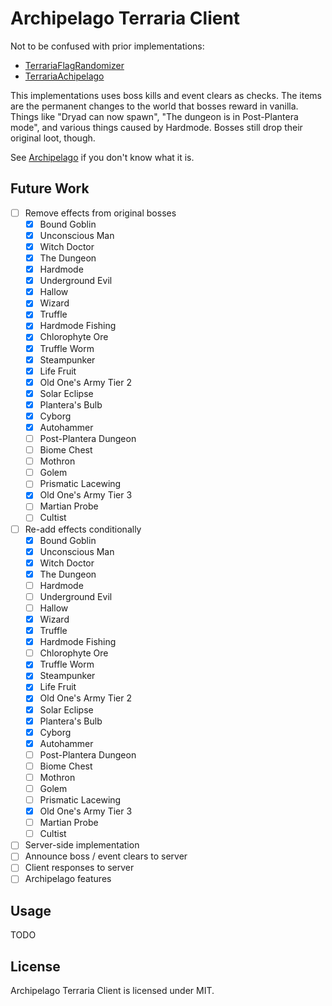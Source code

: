 # Archipelago Terraria Client

Not to be confused with prior implementations:

* [TerrariaFlagRandomizer](https://github.com/Cronus-waters/TerrariaFlagRandomizer)
* [TerrariaAchipelago](https://github.com/Whoneedspacee/TerrariaArchipelago)

This implementations uses boss kills and event clears as checks. The items are the permanent
changes to the world that bosses reward in vanilla. Things like "Dryad can now spawn", "The dungeon
is in Post-Plantera mode", and various things caused by Hardmode. Bosses still drop their original
loot, though.

See [Archipelago](https://archipelago.gg/) if you don't know what it is.

## Future Work

- [ ] Remove effects from original bosses
    - [X] Bound Goblin
    - [X] Unconscious Man
    - [X] Witch Doctor
    - [X] The Dungeon
    - [X] Hardmode
    - [X] Underground Evil
    - [X] Hallow
    - [X] Wizard
    - [X] Truffle
    - [X] Hardmode Fishing
    - [X] Chlorophyte Ore
    - [X] Truffle Worm
    - [X] Steampunker
    - [X] Life Fruit
    - [X] Old One's Army Tier 2
    - [X] Solar Eclipse
    - [X] Plantera's Bulb
    - [X] Cyborg
    - [X] Autohammer
    - [ ] Post-Plantera Dungeon
    - [ ] Biome Chest
    - [ ] Mothron
    - [ ] Golem
    - [ ] Prismatic Lacewing
    - [X] Old One's Army Tier 3
    - [ ] Martian Probe
    - [ ] Cultist
- [ ] Re-add effects conditionally
    - [X] Bound Goblin
    - [X] Unconscious Man
    - [X] Witch Doctor
    - [X] The Dungeon
    - [ ] Hardmode
    - [ ] Underground Evil
    - [ ] Hallow
    - [X] Wizard
    - [X] Truffle
    - [X] Hardmode Fishing
    - [ ] Chlorophyte Ore
    - [X] Truffle Worm
    - [X] Steampunker
    - [X] Life Fruit
    - [X] Old One's Army Tier 2
    - [X] Solar Eclipse
    - [X] Plantera's Bulb
    - [X] Cyborg
    - [X] Autohammer
    - [ ] Post-Plantera Dungeon
    - [ ] Biome Chest
    - [ ] Mothron
    - [ ] Golem
    - [ ] Prismatic Lacewing
    - [X] Old One's Army Tier 3
    - [ ] Martian Probe
    - [ ] Cultist
- [ ] Server-side implementation
- [ ] Announce boss / event clears to server
- [ ] Client responses to server
- [ ] Archipelago features

## Usage

TODO

## License

Archipelago Terraria Client is licensed under MIT.
